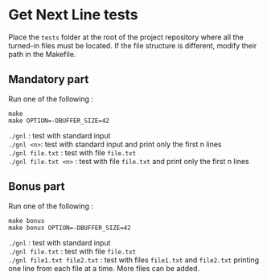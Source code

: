 # Get Next Line tests

Place the `tests` folder at the root of the project repository where all the turned-in files must be located. If the file structure is different, modify their path in the Makefile. 

## Mandatory part

Run one of the following :
```
make 
make OPTION=-DBUFFER_SIZE=42
```
`./gnl` : test with standard input \
`./gnl <n>`: test with standard input and print only the first n lines \
`./gnl file.txt` : test with file `file.txt` \
`./gnl file.txt <n>` : test with file `file.txt` and print only the first n lines

## Bonus part

Run one of the following :
```
make bonus
make bonus OPTION=-DBUFFER_SIZE=42
```
`./gnl` : test with standard input \
`./gnl file.txt` : test with file `file.txt` \
`./gnl file1.txt file2.txt` : test with files `file1.txt` and `file2.txt` printing one line from each file at a time. More files can be added.

